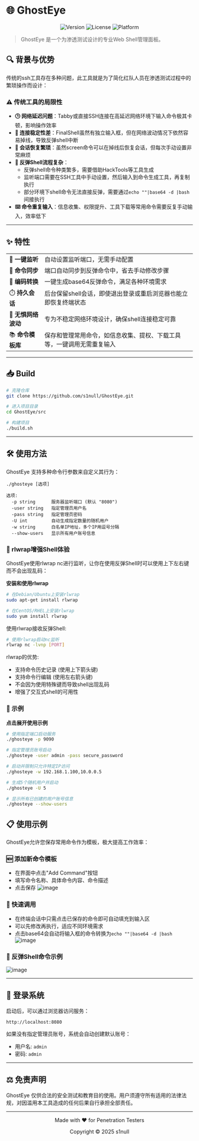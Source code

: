 # 🌐 GhostEye

<div align="center">
  
![Version](https://img.shields.io/badge/版本-1.0.0-blue)
![License](https://img.shields.io/badge/许可证-MIT-green)
![Platform](https://img.shields.io/badge/平台-Linux%20-lightgrey)

</div>

> GhostEye 是一个为渗透测试设计的专业Web Shell管理面板。


## 🔍 背景与优势

传统的ssh工具存在多种问题，此工具就是为了简化红队人员在渗透测试过程中的繁琐操作而设计：

### ⚠️ 传统工具的局限性

- **🕒 网络延迟问题**：Tabby或直接SSH连接在高延迟网络环境下输入命令极其卡顿，影响操作效率
- **📶 连接稳定性差**：FinalShell虽然有独立输入框，但在网络波动情况下依然容易掉线，导致反弹shell中断
- **🔄 会话恢复繁琐**：虽然screen命令可以在掉线后恢复会话，但每次手动设置非常麻烦
- **🧩 反弹Shell流程复杂**：
  - 反弹shell命令种类繁多，需要借助HackTools等工具生成
  - 监听端口需要在SSH工具中手动设置，然后输入到命令生成工具，再复制执行
  - 部分环境下shell命令无法直接反弹，需要通过`echo ""|base64 -d |bash`间接执行
- **⌨️ 命令重复输入**：信息收集、权限提升、工具下载等常用命令需要反复手动输入，效率低下

---

## ✨ 特性

<table>
  <tr>
    <td>🚀 <b>一键监听</b></td>
    <td>自动设置监听端口，无需手动配置</td>
  </tr>
  <tr>
    <td>🔄 <b>命令同步</b></td>
    <td>端口自动同步到反弹命令中，省去手动修改步骤</td>
  </tr>
  <tr>
    <td>🔐 <b>编码转换</b></td>
    <td>一键生成base64反弹命令，满足各种环境需求</td>
  </tr>
  <tr>
    <td>⏱️ <b>持久会话</b></td>
    <td>后台保留shell会话，即使退出登录或重启浏览器也能立即恢复终端状态</td>
  </tr>
  <tr>
    <td>📶 <b>无惧网络波动</b></td>
    <td>专为不稳定网络环境设计，确保shell连接稳定可靠</td>
  </tr>
  <tr>
    <td>📚 <b>命令模板库</b></td>
    <td>保存和管理常用命令，如信息收集、提权、下载工具等，一键调用无需重复输入</td>
  </tr>
</table>

---

## 📥 Build

```bash
# 克隆仓库
git clone https://github.com/s1null/GhostEye.git

# 进入项目目录
cd GhostEye/src

# 构建项目
./build.sh
```

---

## 🛠️ 使用方法

GhostEye 支持多种命令行参数来自定义其行为：

```
./ghosteye [选项]

选项:
  -p string      服务器监听端口 (默认 "8080")
  -user string   指定管理员用户名
  -pass string   指定管理员密码
  -U int         自动生成指定数量的随机用户
  -w string      白名单IP地址，多个IP用逗号分隔
  --show-users   显示所有用户账号信息
```
### 🔡 rlwrap增强Shell体验

GhostEye使用rlwrap nc进行监听，让你在使用反弹Shell时可以使用上下左右键而不会出现乱码：

<summary><b>安装和使用rlwrap</b></summary>

```bash
# 在Debian/Ubuntu上安装rlwrap
sudo apt-get install rlwrap

# 在CentOS/RHEL上安装rlwrap
sudo yum install rlwrap
```

使用rlwrap接收反弹Shell:
```bash
# 使用rlwrap启动nc监听
rlwrap nc -lvnp [PORT]

```

rlwrap的优势:
- 支持命令历史记录 (使用上下箭头键)
- 支持命令行编辑 (使用左右箭头键)
- 不会因为使用特殊键而导致shell出现乱码
- 增强了交互式shell的可用性


### 📝 示例

<summary><b>点击展开使用示例</b></summary>

```bash
# 使用指定端口启动服务
./ghosteye -p 9090

# 指定管理员账号启动
./ghosteye -user admin -pass secure_password

# 启动并限制只允许特定IP访问
./ghosteye -w 192.168.1.100,10.0.0.5

# 生成5个随机用户并启动
./ghosteye -U 5

# 显示所有已创建的用户账号信息
./ghosteye --show-users
```


## 📋 使用示例

GhostEye允许您保存常用命令作为模板，极大提高工作效率：

### 🆕 添加新命令模板
- 在界面中点击"Add Command"按钮
- 填写命令名称、具体命令内容、命令描述
- 点击保存
![image](https://github.com/user-attachments/assets/bbddfdd8-97f4-4d20-bf6e-0fc3b588be8e)

### 🚀 快速调用
- 在终端会话中只需点击已保存的命令即可自动填充到输入区
- 可以先修改再执行，适应不同环境需求
- 点击base64会自动将输入框的命令转换为`echo ""|base64 -d |bash`
![image](https://github.com/user-attachments/assets/9774520d-5e3e-40a6-8e9e-0dee4e5574c4)

### 🔄 反弹Shell命令示例
![image](https://github.com/user-attachments/assets/980efb2e-bff7-40d7-96b0-7d7d944e378f)



---

## 🔑 登录系统

启动后，可以通过浏览器访问服务：

```
http://localhost:8080
```

如果没有指定管理员账号，系统会自动创建默认账号：
- 用户名: `admin`
- 密码: `admin`


---

## ⚖️ 免责声明

GhostEye 仅供合法的安全测试和教育目的使用。用户须遵守所有适用的法律法规，对因滥用本工具造成的任何后果自行承担全部责任。

---

<div align="center">
  
  <p>Made with ❤️ for Penetration Testers</p>
  <p>Copyright © 2025 s1null</p>
  
</div>
